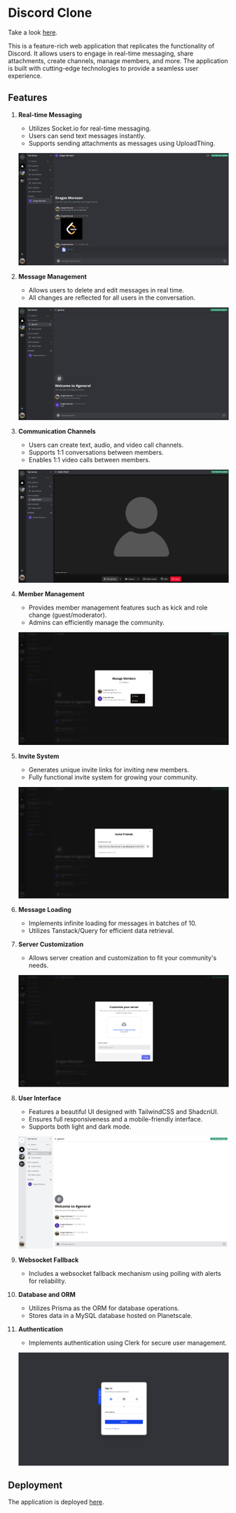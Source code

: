 # Discord Clone

Take a look [here](https://discord-clone-next-js-13.up.railway.app/).

This is a feature-rich web application that replicates the functionality of Discord. It allows users to engage in real-time messaging, share attachments, create channels, manage members, and more. The application is built with cutting-edge technologies to provide a seamless user experience.

## Features

1. **Real-time Messaging**

    - Utilizes Socket.io for real-time messaging.
    - Users can send text messages instantly.
    - Supports sending attachments as messages using UploadThing.

    ![Real-time Messaging](https://github.com/DragosMoro/discord-clone/blob/master/public/1-1chat.png)

2. **Message Management**

    - Allows users to delete and edit messages in real time.
    - All changes are reflected for all users in the conversation.

    ![Message Management](https://github.com/DragosMoro/discord-clone/blob/master/public/overview.png)

3. **Communication Channels**

    - Users can create text, audio, and video call channels.
    - Supports 1:1 conversations between members.
    - Enables 1:1 video calls between members.

    ![Communication Channels](https://github.com/DragosMoro/discord-clone/blob/master/public/1-1voice.png)

4. **Member Management**

    - Provides member management features such as kick and role change (guest/moderator).
    - Admins can efficiently manage the community.

    ![Member Management](https://github.com/DragosMoro/discord-clone/blob/master/public/manage-members.png)

5. **Invite System**

    - Generates unique invite links for inviting new members.
    - Fully functional invite system for growing your community.

    ![Invite System](https://github.com/DragosMoro/discord-clone/blob/master/public/invite.png)

6. **Message Loading**

    - Implements infinite loading for messages in batches of 10.
    - Utilizes Tanstack/Query for efficient data retrieval.

7. **Server Customization**

    - Allows server creation and customization to fit your community's needs.

    ![Server Customization](https://github.com/DragosMoro/discord-clone/blob/master/public/create-server.png)

8. **User Interface**

    - Features a beautiful UI designed with TailwindCSS and ShadcnUI.
    - Ensures full responsiveness and a mobile-friendly interface.
    - Supports both light and dark mode.

    ![User Interface Light](https://github.com/DragosMoro/discord-clone/blob/master/public/light-mode.png)

9. **Websocket Fallback**

    - Includes a websocket fallback mechanism using polling with alerts for reliability.


10. **Database and ORM**

    - Utilizes Prisma as the ORM for database operations.
    - Stores data in a MySQL database hosted on Planetscale.


11. **Authentication**

    - Implements authentication using Clerk for secure user management.

    ![Authentication](https://github.com/DragosMoro/discord-clone/blob/master/public/auth.png)

## Deployment

The application is deployed [here](https://discord-clone-next-js-13.up.railway.app/).
